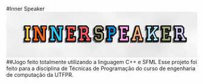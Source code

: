 #Inner Speaker
![Inner Speaker](https://github.com/EnzoTT/Inner-Speaker/blob/main/InnerSpeaker.PNG)
##Jogo feito totalmente utilizando a linguagem C++ e SFML
Esse projeto foi feito para a disciplina de Técnicas de Programação do curso de engenharia de computação da UTFPR.
